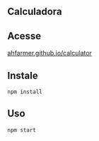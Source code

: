 Calculadora
---

Acesse
---

[ahfarmer.github.io/calculator](https://ahfarmer.github.io/calculator/)

Instale
---

`npm install`

Uso
---

`npm start`
